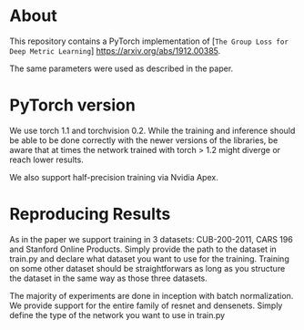 
# About

This repository contains a PyTorch implementation of [`The Group Loss for Deep Metric Learning`] https://arxiv.org/abs/1912.00385.

The same parameters were used as described in the paper. 

# PyTorch version

We use torch 1.1 and torchvision 0.2. While the training and inference should be able to be done correctly with the newer versions of the libraries, be aware that at times the network trained with torch > 1.2 might diverge or reach lower results.

We also support half-precision training via Nvidia Apex. 

# Reproducing Results

As in the paper we support training in 3 datasets: CUB-200-2011, CARS 196 and Stanford Online Products. Simply provide the path to the dataset in train.py and declare what dataset you want to use for the training. Training on some other dataset should be straightforwars as long as you structure the dataset in the same way as those three datasets.

The majority of experiments are done in inception with batch normalization. We provide support for the entire family of resnet and densenets. Simply define the type of the network you want to use in train.py
